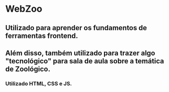 # WebZoo

## Utilizado para aprender os fundamentos de ferramentas frontend.
## Além disso, também utilizado para trazer algo "tecnológico" para sala de aula sobre a temática de Zoológico.

### Utilizado HTML, CSS e JS.

